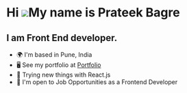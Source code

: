Hi ![](https://user-images.githubusercontent.com/18350557/176309783-0785949b-9127-417c-8b55-ab5a4333674e.gif)My name is Prateek Bagre
========================================================================================================================================

I am Front End developer.
--------------------------

*   🌍  I'm based in Pune, India
*   🖥️  See my portfolio at <a target="_blank" rel="noreferrer" href='https://vercel.com/prateek-bagres-projects'>Portfolio</a>
*   🧠  Trying new things with React.js
*   🤝  I'm open to Job Opportunities as a Frontend Developer

